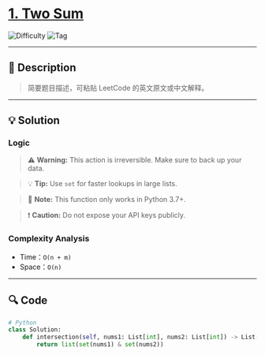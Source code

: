 # [1. Two Sum](https://leetcode.com/problems/two-sum/description/)

![Difficulty](https://img.shields.io/badge/Difficulty-Easy-brightgreen)
![Tag](https://img.shields.io/badge/Tag-Hash%20Table-yellow)

---

## 📝 Description

> 简要题目描述，可粘贴 LeetCode 的英文原文或中文解释。

---

## 💡 Solution

### Logic 

> ⚠️ **Warning:** This action is irreversible. Make sure to back up your data.

> 💡 **Tip:** Use `set` for faster lookups in large lists.

> 📌 **Note:** This function only works in Python 3.7+.

> ❗ **Caution:** Do not expose your API keys publicly.


### Complexity Analysis

- Time：`O(n + m)`
- Space：`O(n)`

---
## 🔍 Code

```python
# Python
class Solution:
    def intersection(self, nums1: List[int], nums2: List[int]) -> List[int]:
        return list(set(nums1) & set(nums2))
